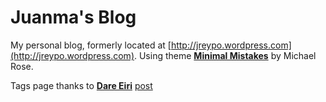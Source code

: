 # Juanma's Blog

My personal blog, formerly located at [http://jreypo.wordpress.com](http://jreypo.wordpress.com). Using theme **[Minimal Mistakes](http://mmistakes.github.io/minimal-mistakes)** by Michael Rose.

Tags page thanks to [**Dare Eiri**](http://twitter.com/dareneiri) [post](http://dareneiri.github.io/Jekyll-Themes-and-Tags/)
